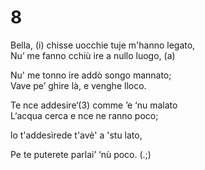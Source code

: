 # 8  
  
Bella, (i) chisse uocchie tuje m'hanno legato,  
Nu’ me fanno cchiù ire a nullo luogo, (a)  
  
Nu' me tonno ire addò songo mannato;  
Vave pe’ ghire là, e venghe lloco.  
  
Te nce addesire‘(3) comme ’e ‘nu malato  
L‘acqua cerca e nce ne ranno poco;  
  
lo t'addesìrede t'avè' a 'stu lato,  
  
Pe te puterete parlai’ ‘nù poco. (.;)  
  
  
